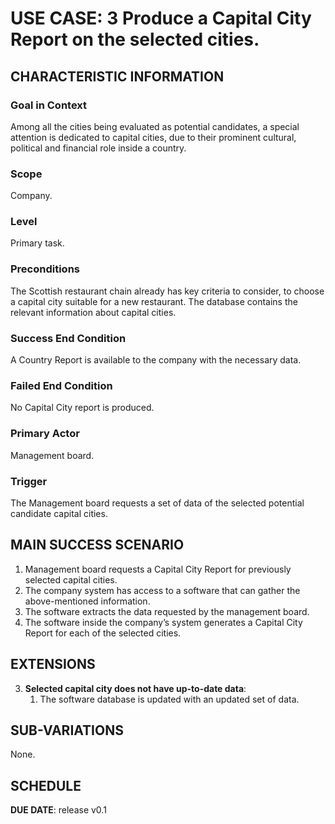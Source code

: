 # USE CASE: 3 Produce a Capital City Report on the selected cities.
## CHARACTERISTIC INFORMATION
### Goal in Context
Among all the cities being evaluated as potential candidates, a special attention is dedicated to capital cities, due to their prominent cultural, political and financial role inside a country.

### Scope
Company.

### Level
Primary task.

### Preconditions
The Scottish restaurant chain already has key criteria to consider, to choose a capital city suitable for a new restaurant. The database contains the relevant information about capital cities.

### Success End Condition
A Country Report is available to the company with the necessary data. 

### Failed End Condition
No Capital City report is produced.

### Primary Actor
Management board.

### Trigger
The Management board requests a set of data of the selected potential candidate capital cities. 

## MAIN SUCCESS SCENARIO
1.	Management board requests a Capital City Report for previously selected capital cities.
2.	The company system has access to a software that can gather the above-mentioned information.
3.	The software extracts the data requested by the management board.
4.	The software inside the company’s system generates a Capital City Report for each of the selected cities.
## EXTENSIONS
3. **Selected capital city does not have up-to-date data**:
    1. The software database is updated with an updated set of data.
## SUB-VARIATIONS
None.

## SCHEDULE
**DUE DATE**: release v0.1
